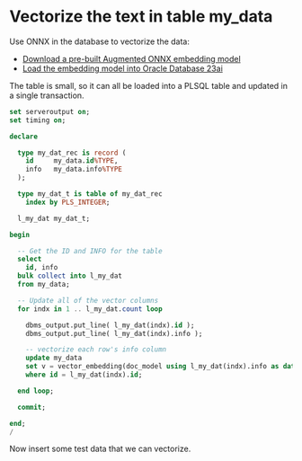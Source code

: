 # Vectorize the text in table my_data 

Use ONNX in the database to vectorize the data:
- [Download a pre-built Augmented ONNX embedding model](../ONNX/Download%20prebuilt%20Augmented%20ONNX%20file.md)
- [Load the embedding model into Oracle Database 23ai](../ONNX/Load%20the%20ONNX%20model.md)

The table is small, so it can all be loaded into a PLSQL table and updated in a single transaction.

```SQL
set serveroutput on;
set timing on;

declare

  type my_dat_rec is record (
    id     my_data.id%TYPE,
    info   my_data.info%TYPE
  );

  type my_dat_t is table of my_dat_rec
    index by PLS_INTEGER;

  l_my_dat my_dat_t;

begin

  -- Get the ID and INFO for the table
  select
    id, info
  bulk collect into l_my_dat
  from my_data;

  -- Update all of the vector columns
  for indx in 1 .. l_my_dat.count loop

    dbms_output.put_line( l_my_dat(indx).id );
    dbms_output.put_line( l_my_dat(indx).info );

    -- vectorize each row's info column 
    update my_data
    set v = vector_embedding(doc_model using l_my_dat(indx).info as data)
    where id = l_my_dat(indx).id;

  end loop;

  commit;

end;
/

```

Now insert some test data that we can vectorize.

